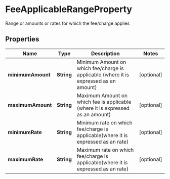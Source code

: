 

# FeeApplicableRangeProperty

Range or amounts or rates for which the fee/charge applies

## Properties

| Name | Type | Description | Notes |
|------------ | ------------- | ------------- | -------------|
|**minimumAmount** | **String** | Minimum Amount on which fee/charge is applicable (where it is expressed as an amount) |  [optional] |
|**maximumAmount** | **String** | Maximum Amount on which fee is applicable (where it is expressed as an amount) |  [optional] |
|**minimumRate** | **String** | Minimum rate on which fee/charge is applicable(where it is expressed as an rate) |  [optional] |
|**maximumRate** | **String** | Maximum rate on which fee/charge is applicable(where it is expressed as an rate) |  [optional] |



